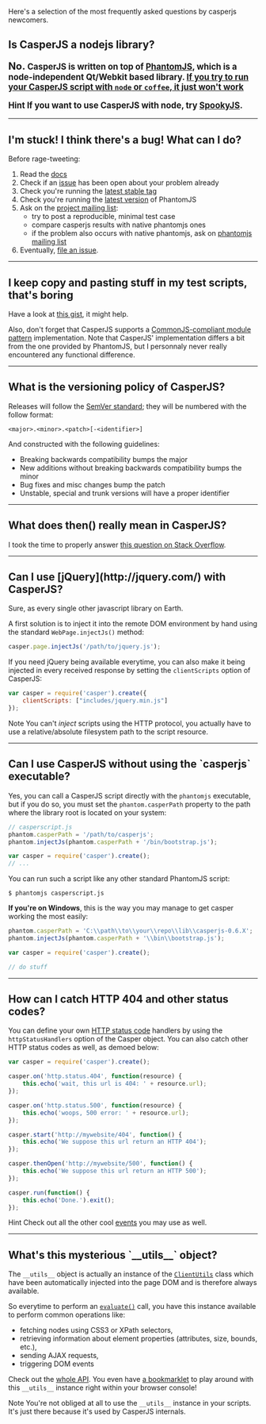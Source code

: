 Here's a selection of the most frequently asked questions by casperjs
newcomers.

<h2 id="faq-nodejs">Is CasperJS a nodejs library?</h2>

<div style="font-size:120%;font-weight:bold">
    <p>
        <big>No.</big> CasperJS is written on top of
        <a href="http://www.phantomjs.org/">PhantomJS</a>, which is a
        node-independent Qt/Webkit based library. <ins>If you try to run your
        CasperJS script with <code>node</code> or <code>coffee</code>, it just
        won't work</ins>
    </p>
    <p>
        <span class="label label-info">Hint</span>
        If you want to use CasperJS with node, try
        <a href="https://github.com/WaterfallEngineering/SpookyJS">SpookyJS</a>.
    </p>
</div>

* * * * *

<h2 id="faq-help">I'm stuck! I think there's a bug! What can I do?</h2>

Before rage-tweeting:

1. Read the [docs](http://casperjs.org/)
2. Check if an [issue](https://github.com/n1k0/casperjs/issues) has been open about your problem already
3. Check you're running the [latest stable tag](https://github.com/n1k0/casperjs/tags)
4. Check you're running the [latest version](http://code.google.com/p/phantomjs/downloads/list) of PhantomJS
5. Ask on the [project mailing list](https://groups.google.com/forum/#!forum/casperjs):
   - try to post a reproducible, minimal test case
   - compare casperjs results with native phantomjs ones
   - if the problem also occurs with native phantomjs, ask on [phantomjs mailing list](https://groups.google.com/forum/#!forum/phantomjs)
6. Eventually, [file an issue](https://github.com/n1k0/casperjs/issues/new).

* * * * *

<h2 id="faq-modularization">I keep copy and pasting stuff in my test scripts, that's boring</h2>

Have a look at [this gist](https://gist.github.com/3813361), it might help.

Also, don't forget that CasperJS supports a [CommonJS-compliant module pattern](http://wiki.commonjs.org/wiki/Modules/1.1)
implementation. Note that CasperJS' implementation differs a bit from the one provided by PhantomJS, but
I personnaly never really encountered any functional difference.

* * * * *

<h2 id="faq-versioning">What is the versioning policy of CasperJS?</h2>

Releases will follow the [SemVer standard](http://semver.org/); they
will be numbered with the follow format:

```
<major>.<minor>.<patch>[-<identifier>]
```

And constructed with the following guidelines:

- Breaking backwards compatibility bumps the major
- New additions without breaking backwards compatibility bumps the minor
- Bug fixes and misc changes bump the patch
- Unstable, special and trunk versions will have a proper identifier

* * * * *

<h2 id="#faq-steps">What does then() really mean in CasperJS?</h2>

I took the time to properly answer [this question on Stack Overflow](http://stackoverflow.com/a/11957919/330911).

* * * * *

<h2 id="faq-jquery">Can I use [jQuery](http://jquery.com/) with CasperJS?</h2>

Sure, as every single other javascript library on Earth.

A first solution is to inject it into the remote DOM environment by
hand using the standard `WebPage.injectJs()` method:

```javascript
casper.page.injectJs('/path/to/jquery.js');
```

If you need jQuery being available everytime, you can also make it being
injected in every received response by setting the `clientScripts`
option of CasperJS:

```javascript
var casper = require('casper').create({
    clientScripts: ["includes/jquery.min.js"]
});
```

<span class="label label-info">Note</span>
You can't *inject* scripts using the HTTP protocol, you actually have to use
a relative/absolute filesystem path to the script resource.

* * * * *

<h2 id="faq-executable">Can I use CasperJS without using the `casperjs` executable?</h2>

Yes, you can call a CasperJS script directly with the `phantomjs`
executable, but if you do so, you must set the `phantom.casperPath`
property to the path where the library root is located on your system:

```javascript
// casperscript.js
phantom.casperPath = '/path/to/casperjs';
phantom.injectJs(phantom.casperPath + '/bin/bootstrap.js');

var casper = require('casper').create();
// ...
```

You can run such a script like any other standard PhantomJS script:

```
$ phantomjs casperscript.js
```

**If you're on Windows**, this is the way you may manage to get casper working
the most easily:

```javascript
phantom.casperPath = 'C:\\path\\to\\your\\repo\\lib\\casperjs-0.6.X';
phantom.injectJs(phantom.casperPath + '\\bin\\bootstrap.js');

var casper = require('casper').create();

// do stuff
```

* * * * *

<h2 id="faq-httpstatuses">How can I catch HTTP 404 and other status codes?</h2>

You can define your own
[HTTP status code](http://en.wikipedia.org/wiki/List_of_HTTP_status_codes)
handlers by using the `httpStatusHandlers` option of the Casper object. You can
also catch other HTTP status codes as well, as demoed below:

```javascript
var casper = require('casper').create();

casper.on('http.status.404', function(resource) {
    this.echo('wait, this url is 404: ' + resource.url);
});

casper.on('http.status.500', function(resource) {
    this.echo('woops, 500 error: ' + resource.url);
});

casper.start('http://mywebsite/404', function() {
    this.echo('We suppose this url return an HTTP 404');
});

casper.thenOpen('http://mywebsite/500', function() {
    this.echo('We suppose this url return an HTTP 500');
});

casper.run(function() {
    this.echo('Done.').exit();
});
```

<span class="label label-info">Hint</span>
Check out all the other cool [events](events-filters.html) you may use as well.

* * * * *

<h2 id="faq-utils">What's this mysterious `__utils__` object?</h2>

The `__utils__` object is actually an instance of the [`ClientUtils`](api.html#client-utils) class which
have been automatically injected into the page DOM and is therefore always available.

So everytime to perform an [`evaluate()`](api.html#casper.evaluate) call, you have this instance available
to perform common operations like:

- fetching nodes using CSS3 or XPath selectors,
- retrieving information about element properties (attributes, size, bounds, etc.),
- sending AJAX requests,
- triggering DOM events

Check out the [whole API](api.html#client-utils). You even have
[a bookmarklet](api.html#bookmarklet) to play around with this `__utils__` instance
right within your browser console!

<span class="label label-info">Note</span> You're not obliged at all to use the `__utils__`
instance in your scripts. It's just there because it's used by CasperJS internals.
